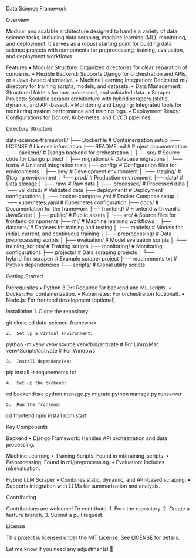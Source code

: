 Data Science Framework

Overview


Modular and scalable architecture designed to handle a variety of data science tasks, including data scraping, machine learning (ML), monitoring, and deployment. It serves as a robust starting point for building data science projects with components for preprocessing, training, evaluation, and deployment workflows.

Features
	•	Modular Structure: Organized directories for clear separation of concerns.
	•	Flexible Backend: Supports Django for orchestration and APIs, or a Java-based alternative.
	•	Machine Learning Integration: Dedicated ml/ directory for training scripts, models, and datasets.
	•	Data Management: Structured folders for raw, processed, and validated data.
	•	Scraper Projects: Scalable scraper architecture with hybrid scrapers (static, dynamic, and API-based).
	•	Monitoring and Logging: Integrated tools for monitoring system performance and training logs.
	•	Deployment Ready: Configurations for Docker, Kubernetes, and CI/CD pipelines.

Directory Structure

data-science-framework/
├── Dockerfile               # Containerization setup
├── LICENSE                  # License information
├── README.md                # Project documentation
├── backend/                 # Django backend for orchestration
│   ├── src/                 # Source code for Django project
│   ├── migrations/          # Database migrations
│   └── tests/               # Unit and integration tests
├── config/                  # Configuration files for environments
│   ├── dev/                 # Development environment
│   ├── staging/             # Staging environment
│   └── prod/                # Production environment
├── data/                    # Data storage
│   ├── raw/                 # Raw data
│   ├── processed/           # Processed data
│   └── validated/           # Validated data
├── deployment/              # Deployment configurations
│   ├── docker-compose.yml   # Docker Compose setup
│   └── kubernetes.yaml      # Kubernetes configuration
├── docs/                    # Documentation for the framework
├── frontend/                # Frontend with vanilla JavaScript
│   ├── public/              # Public assets
│   └── src/                 # Source files for frontend components
├── ml/                      # Machine learning workflows
│   ├── datasets/            # Datasets for training and testing
│   ├── models/              # Models for initial, current, and continuous training
│   ├── preprocessing/       # Data preprocessing scripts
│   ├── evaluation/          # Model evaluation scripts
│   └── training_scripts/    # Training scripts
├── monitoring/              # Monitoring configurations
├── projects/                # Data scraping projects
│   └── hybrid_llm_scraper/  # Example scraper project
├── requirements.txt         # Python dependencies
└── scripts/                 # Global utility scripts

Getting Started

Prerequisites
	•	Python 3.9+: Required for backend and ML scripts.
	•	Docker: For containerization.
	•	Kubernetes: For orchestration (optional).
	•	Node.js: For frontend development (optional).

Installation
	1.	Clone the repository:

git clone <repository-url>
cd data-science-framework


	2.	Set up a virtual environment:

python -m venv venv
source venv/bin/activate  # For Linux/Mac
venv\Scripts\activate     # For Windows


	3.	Install dependencies:

pip install -r requirements.txt


	4.	Set up the backend:

cd backend/src
python manage.py migrate
python manage.py runserver


	5.	Run the frontend:

cd frontend
npm install
npm start

Key Components

Backend
	•	Django Framework: Handles API orchestration and data processing.

Machine Learning
	•	Training Scripts: Found in ml/training_scripts.
	•	Preprocessing: Found in ml/preprocessing.
	•	Evaluation: Includes ml/evaluation.

Hybrid LLM Scraper
	•	Combines static, dynamic, and API-based scraping.
	•	Supports integration with LLMs for summarization and analysis.

Contributing

Contributions are welcome! To contribute:
	1.	Fork the repository.
	2.	Create a feature branch.
	3.	Submit a pull request.

License

This project is licensed under the MIT License. See LICENSE for details.

Let me know if you need any adjustments! 🚀
